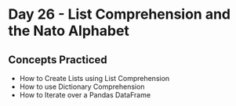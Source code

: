 # Day 26 - List Comprehension and the Nato Alphabet
## Concepts Practiced
- How to Create Lists using List Comprehension
- How to use Dictionary Comprehension
- How to Iterate over a Pandas DataFrame